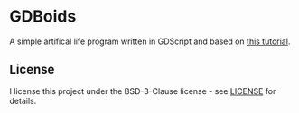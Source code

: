 # GDBoids

A simple artifical life program written in GDScript and based on [this tutorial](https://youtu.be/oFnIlNW_p10?si=ge5FNIhLIuxY6Z0J).

## License

I license this project under the BSD-3-Clause license - see [LICENSE](LICENSE) for details.